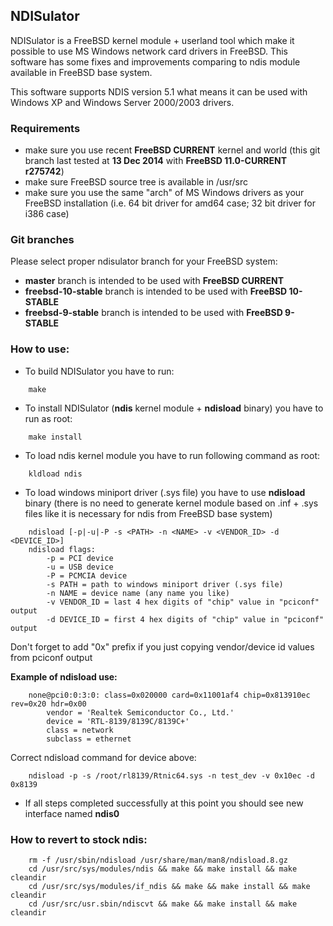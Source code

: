 ## NDISulator
NDISulator is a FreeBSD kernel module + userland tool which make it possible to use MS Windows network card drivers in FreeBSD.
This software has some fixes and improvements comparing to ndis module available in FreeBSD base system.

This software supports NDIS version 5.1 what means it can be used with Windows XP and Windows Server 2000/2003 drivers.

### Requirements
* make sure you use recent **FreeBSD CURRENT** kernel and world (this git branch last tested at **13 Dec 2014** with **FreeBSD 11.0-CURRENT r275742**)
* make sure FreeBSD source tree is available in /usr/src
* make sure you use the same "arch" of MS Windows drivers as your FreeBSD installation (i.e. 64 bit driver for amd64 case; 32 bit driver for i386 case)

### Git branches
Please select proper ndisulator branch for your FreeBSD system:
- **master** branch is intended to be used with **FreeBSD CURRENT**
- **freebsd-10-stable** branch is intended to be used with **FreeBSD 10-STABLE**
- **freebsd-9-stable** branch is intended to be used with **FreeBSD 9-STABLE**

### How to use:
* To build NDISulator you have to run:
```
	make
```

* To install NDISulator (**ndis** kernel module + **ndisload** binary) you have to run as root:
```
	make install
```

* To load ndis kernel module you have to run following command as root:
```
	kldload ndis
```

* To load windows miniport driver (.sys file) you have to use **ndisload** binary (there is no need to generate kernel module based on .inf + .sys files like it is necessary for ndis from FreeBSD base system)
```
	ndisload [-p|-u|-P -s <PATH> -n <NAME> -v <VENDOR_ID> -d <DEVICE_ID>]
	ndisload flags:
		-p = PCI device
		-u = USB device
		-P = PCMCIA device
		-s PATH = path to windows miniport driver (.sys file)
		-n NAME = device name (any name you like)
		-v VENDOR_ID = last 4 hex digits of "chip" value in "pciconf" output
		-d DEVICE_ID = first 4 hex digits of "chip" value in "pciconf" output
```
Don't forget to add "0x" prefix if you just copying vendor/device id values from pciconf output

**Example of ndisload use:**
```
	none@pci0:0:3:0: class=0x020000 card=0x11001af4 chip=0x813910ec rev=0x20 hdr=0x00
		vendor = 'Realtek Semiconductor Co., Ltd.'
		device = 'RTL-8139/8139C/8139C+'
		class = network
		subclass = ethernet
```
Correct ndisload command for device above:
```
	ndisload -p -s /root/rl8139/Rtnic64.sys -n test_dev -v 0x10ec -d 0x8139
```

* If all steps completed successfully at this point you should see new interface named **ndis0**


### How to revert to stock ndis:
```
	rm -f /usr/sbin/ndisload /usr/share/man/man8/ndisload.8.gz
	cd /usr/src/sys/modules/ndis && make && make install && make cleandir
	cd /usr/src/sys/modules/if_ndis && make && make install && make cleandir
	cd /usr/src/usr.sbin/ndiscvt && make && make install && make cleandir
```
